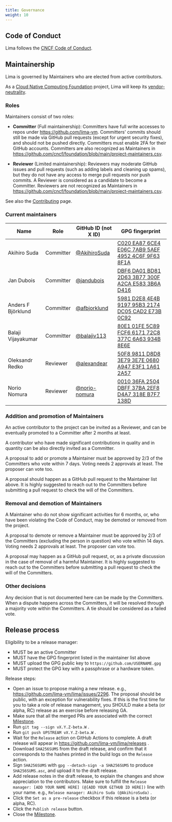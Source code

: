 ```yaml
---
title: Governance
weight: 10
---
```


<!-- The governance model is similar to https://github.com/containerd/project/blob/main/GOVERNANCE.md but simplified -->

## Code of Conduct
Lima follows the [CNCF Code of Conduct](https://github.com/cncf/foundation/blob/master/code-of-conduct.md).

## Maintainership
Lima is governed by Maintainers who are elected from active contributors.

As a [Cloud Native Computing Foundation](https://cncf.io/) project, Lima will keep its [vendor-neutrality](https://contribute.cncf.io/maintainers/community/vendor-neutrality/).

### Roles
Maintainers consist of two roles:

- **Committer** (Full maintainership): Committers have full write accesses to repos under <https://github.com/lima-vm>.
  Committers' commits should still be made via GitHub pull requests (except for urgent security fixes), and should not be pushed directly.
  Committers must enable 2FA for their GitHub accounts.
  Committers are also recognized as Maintainers in <https://github.com/cncf/foundation/blob/main/project-maintainers.csv>.

- **Reviewer** (Limited maintainership): Reviewers may moderate GitHub issues and pull requests (such as adding labels and cleaning up spams),
  but they do not have any access to merge pull requests nor push commits.
  A Reviewer is considered as a candidate to become a Committer.
  Reviewers are not recognized as Maintainers in <https://github.com/cncf/foundation/blob/main/project-maintainers.csv>.

See also the [Contributing](../contributing) page.

### Current maintainers

| Name               | Role      | GitHub ID (not X ID)                             | GPG fingerprint                                                                           |
|--------------------|-----------|--------------------------------------------------|-------------------------------------------------------------------------------------------|
| Akihiro Suda       | Committer | [@AkihiroSuda](https://github.com/AkihiroSuda)   | [C020 EA87 6CE4 E06C 7AB9  5AEF 4952 4C6F 9F63 8F1A](https://github.com/AkihiroSuda.gpg)  |
| Jan Dubois         | Committer | [@jandubois](https://github.com/jandubois)       | [DBF6 DA01 BD81 2D63 3B77  300F A2CA E583 3B6A D416](https://github.com/jandubois.gpg)    |
| Anders F Björklund | Committer | [@afbjorklund](https://github.com/afbjorklund)   | [5981 D2E8 4E4B 9197 95B3  2174 DC05 CAD2 E73B 0C92](https://github.com/afbjorklund.gpg)  |
| Balaji Vijayakumar | Committer | [@balajiv113](https://github.com/balajiv113)     | [80E1 01FE 5C89 FCF6 6171  72C8 377C 6A63 934B 8E6E](https://github.com/balajiv113.gpg)   |
| Oleksandr Redko    | Reviewer  | [@alexandear](https://github.com/alexandear)     | [50F8 9811 D8D8 3E79 3E7E  0680 A947 E3F1 1A61 2A57](https://github.com/alexandear.gpg)   |
| Norio Nomura       | Reviewer  | [@norio-nomura](https://github.com/norio-nomura) | [0010 36FA 2504 DBFF 37BA  2EF8 D4A7 318E B7F7 138D](https://github.com/norio-nomura.gpg) |

### Addition and promotion of Maintainers
An active contributor to the project can be invited as a Reviewer,
and can be eventually promoted to a Committer after 2 months at least.

A contributor who have made significant contributions in quality and in quantity
can be also directly invited as a Committer.

A proposal to add or promote a Maintainer must be approved by 2/3 of the Committers who vote within 7 days.
Voting needs 2 approvals at least. The proposer can vote too.

A proposal should happen as a GitHub pull request to the Maintainer list above.
It is highly suggested to reach out to the Committers before submitting a pull request to check the will of the Committers.

### Removal and demotion of Maintainers
A Maintainer who do not show significant activities for 6 months, or, who have been violating the Code of Conduct,
may be demoted or removed from the project.

A proposal to demote or remove a Maintainer must be approved by 2/3 of the Committers (excluding the person in question) who vote within 14 days.
Voting needs 2 approvals at least. The proposer can vote too.

A proposal may happen as a GitHub pull request, or, as a private discussion in the case of removal of a harmful Maintainer.
It is highly suggested to reach out to the Committers before submitting a pull request to check the will of the Committers.

### Other decisions
Any decision that is not documented here can be made by the Committers.
When a dispute happens across the Committers, it will be resolved through a majority vote within the Committers.
A tie should be considered as a failed vote.

## Release process

Eligibility to be a release manager:
- MUST be an active Committer
- MUST have the GPG fingerprint listed in the maintainer list above
- MUST upload the GPG public key to `https://github.com/USERNAME.gpg`
- MUST protect the GPG key with a passphrase or a hardware token.

Release steps:
- Open an issue to propose making a new release. e.g., <https://github.com/lima-vm/lima/issues/2296>.
  The proposal should be public, with an exception for vulnerability fixes.
  If this is the first time for you to take a role of release management,
  you SHOULD make a beta (or alpha, RC) release as an exercise before releasing GA.
- Make sure that all the merged PRs are associated with the correct [Milestone](https://github.com/lima-vm/lima/milestones).
- Run `git tag --sign vX.Y.Z-beta.W` .
- Run `git push UPSTREAM vX.Y.Z-beta.W` .
- Wait for the `Release` action on GitHub Actions to complete. A draft release will appear in https://github.com/lima-vm/lima/releases .
- Download `SHA256SUMS` from the draft release, and confirm that it corresponds to the hashes printed in the build logs on the `Release` action.
- Sign `SHA256SUMS` with `gpg --detach-sign -a SHA256SUMS` to produce `SHA256SUMS.asc`, and upload it to the draft release.
- Add release notes in the draft release, to explain the changes and show appreciation to the contributors.
  Make sure to fulfill the `Release manager: [ADD YOUR NAME HERE] (@[ADD YOUR GITHUB ID HERE])` line with your name.
  e.g., `Release manager: Akihiro Suda (@AkihiroSuda)` .
- Click the `Set as a pre-release` checkbox if this release is a beta (or alpha, RC).
- Click the `Publish release` button.
- Close the [Milestone](https://github.com/lima-vm/lima/milestones).
